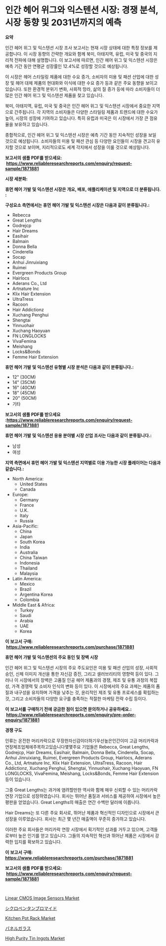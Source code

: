 <p><h1>인간 헤어 위그와 익스텐션 시장: 경쟁 분석, 시장 동향 및 2031년까지의 예측</h1></p><p><strong>요약</strong></p>
<p><p>인간 헤어 위그 및 익스텐션 시장 조사 보고서는 현재 시장 상태에 대한 특정 정보를 제공합니다. 이 시장 동향의 간략한 개요와 함께 북미, 아태지역, 유럽, 미국 및 중국의 지리적 전파에 대해 설명합니다. 이 보고서에 따르면, 인간 헤어 위그 및 익스텐션 시장은 예측 기간 동안 연평균 성장률인 12.4%로 성장할 것으로 예상됩니다.</p><p>이 시장은 헤어 스타일링 제품에 대한 수요 증가, 소비자의 미용 및 패션 산업에 대한 성장 및 헤어 대체 제품의 현대화와 이식에 대한 수요 증가 등과 같은 주요 동향을 보이고 있습니다. 또한 환경적 분위기 변화, 사회적 망라, 삶의 질 증가 등에 따라 소비자들이 더 많은 인간 헤어 위그 및 익스텐션 제품을 찾고 있습니다.</p><p>북미, 아태지역, 유럽, 미국 및 중국은 인간 헤어 위그 및 익스텐션 시장에서 중요한 지역으로 간주됩니다. 각 지역의 소비자들은 다양한 스타일링 제품과 트렌드에 대한 수요가 높아, 시장의 성장에 기여하고 있습니다. 특히 유럽과 미국은 이 시장에서 가장 큰 점유율을 보유하고 있습니다.</p><p>종합적으로, 인간 헤어 위그 및 익스텐션 시장은 예측 기간 동안 지속적인 성장을 보일 것으로 예상됩니다. 소비자들의 미용 및 패션 관심 등 다양한 요인들이 시장을 견고히 유지할 것으로 보이며, 지리적으로도 세계 각지에서 성장을 이룰 것으로 예상됩니다.</p></p>
<p><strong>보고서의 샘플 PDF를 받으세요: &nbsp;<a href="https://www.reliableresearchreports.com/enquiry/request-sample/1871881">https://www.reliableresearchreports.com/enquiry/request-sample/1871881</a></strong></p>
<p><strong>시장 세분화:</strong></p>
<p><strong> 휴먼 헤어 가발 및 익스텐션 시장은 개요, 배포, 애플리케이션 및 지역으로 더 분류됩니다. :</strong></p>
<p><strong>구성요소 측면에서는 휴먼 헤어 가발 및 익스텐션 시장은 다음과 같이 분류됩니다.:</strong></p>
<p><ul><li>Rebecca</li><li>Great Lengths</li><li>Godrejcp</li><li>Hair Dreams</li><li>Easihair</li><li>Balmain</li><li>Donna Bella</li><li>Cinderella</li><li>Socap</li><li>Anhui Jinruixiang</li><li>Ruimei</li><li>Evergreen Products Group</li><li>Hairlocs</li><li>Aderans Co., Ltd</li><li>Artnature Inc</li><li>Klix Hair Extension</li><li>UltraTress</li><li>Racoon</li><li>Hair Addictionz</li><li>Xuchang Penghui</li><li>Shengtai</li><li>Yinnuohair</li><li>Xuchang Haoyuan</li><li>FN LONGLOCKS</li><li>VivaFemina</li><li>Meishang</li><li>Locks&Bonds</li><li>Femme Hair Extension</li></ul></p>
<p><strong> 휴먼 헤어 가발 및 익스텐션 유형별 시장 분석은 다음과 같이 분류됩니다.:</strong></p>
<p><ul><li>12" (30CM)</li><li>14" (35CM)</li><li>16" (40CM)</li><li>18" (45CM)</li><li>20" (50CM)</li><li>기타</li></ul></p>
<p><strong>보고서의 샘플 PDF를 받으세요 :<a href="https://www.reliableresearchreports.com/enquiry/request-sample/1871881">https://www.reliableresearchreports.com/enquiry/request-sample/1871881</a></strong></p>
<p><strong> 휴먼 헤어 가발 및 익스텐션 응용 분야별 시장 산업 조사는 다음과 같이 분류됩니다.:</strong></p>
<p><ul><li>남성</li><li>여성</li></ul></p>
<p><strong>지역 측면에서 휴먼 헤어 가발 및 익스텐션 지역별로 이용 가능한 시장 플레이어는 다음과 같습니다.:</strong></p>
<p><ul>
    <li>
        North America:
        <ul>
            <li>United States</li>
            <li>Canada</li>
        </ul>
    </li>
    <li>
        Europe:
        <ul>
            <li>Germany</li>
            <li>France</li>
            <li>U.K.</li>
            <li>Italy</li>
            <li>Russia</li>
        </ul>
    </li>
    <li>
        Asia-Pacific:
        <ul>
            <li>China</li>
            <li>Japan</li>
            <li>South Korea</li>
            <li>India</li>
            <li>Australia</li>
            <li>China Taiwan</li>
            <li>Indonesia</li>
            <li>Thailand</li>
            <li>Malaysia</li>
        </ul>
    </li>
    <li>
        Latin America:
        <ul>
            <li>Mexico</li>
            <li>Brazil</li>
            <li>Argentina Korea</li>
            <li>Colombia</li>
        </ul>
    </li>
    <li>
        Middle East & Africa:
        <ul>
            <li>Turkey</li>
            <li>Saudi</li>
            <li>Arabia</li>
            <li>UAE</li>
            <li>Korea</li>
        </ul>
    </li>
    </ul></p>
<p><strong>이 보고서 구매: &nbsp;<a href="https://www.reliableresearchreports.com/purchase/1871881">https://www.reliableresearchreports.com/purchase/1871881</a></strong></p>
<p><strong>휴먼 헤어 가발 및 익스텐션의 주요 동인 및 장벽 시장</strong></p>
<p><p>인간 헤어 위그 및 익스텐션 시장의 주요 주도요인은 미용 및 패션 산업의 성장, 사회적 승인, 신체 이미지 개선을 통한 자신감 증진, 그리고 셀러브리티의 영향력 등이 있다. 그러나 이 시장에서의 장벽은 고품질 인공 헤어 제품과의 경쟁, 제조 및 유통 과정의 복잡성, 가격 경쟁력 및 소비자 인식의 변화 등이 있다. 이 시장에서의 주요 과제는 제품의 품질과 내구성을 유지하며 가격을 낮추는 것, 윤리적인 제조 및 유통 프로세스를 확립하는 것, 그리고 소비자들의 다양한 요구를 충족하는 적절한 마케팅 전략 수립 등이다.</p></p>
<p><strong>이 보고서를 구매하기 전에 궁금한 점이 있으면 문의하거나 공유하세요.: &nbsp;<a href="https://www.reliableresearchreports.com/enquiry/pre-order-enquiry/1871881">https://www.reliableresearchreports.com/enquiry/pre-order-enquiry/1871881</a></strong></p>
<p><strong>경쟁 구도</strong></p>
<p><p>인류는 온전한 머리카락으로 무장한자신감이더하기우선높은인간이미 고급 머리카락과 연장제조업체에주목하고있습니다몇몇주요 기업들은 Rebecca, Great Lengths, Godrejcp, Hair Dreams, Easihair, Balmain, Donna Bella, Cinderella, Socap, Anhui Jinruixiang, Ruimei, Evergreen Products Group, Hairlocs, Aderans Co., Ltd, Artnature Inc, Klix Hair Extension, UltraTress, Racoon, Hair Addictionz, Xuchang Penghui, Shengtai, Yinnuohair, Xuchang Haoyuan, FN LONGLOCKS, VivaFemina, Meishang, Locks&Bonds, Femme Hair Extension 등이 있습니다.</p><p>그중 Great Lengths는 과거에 염려할만한 역사와 함께 매우 신뢰할 수 있는 머리카락 연장 기업으로 성장하였습니다. 회사는 뛰어난 품질과 서비스를 제공하여 시장에서 높은 평판을 얻었습니다. Great Lengths의 매출은 연간 수백만 달러에 이릅니다.</p><p>Hair Dreams는 또 다른 주요 회사로, 뛰어난 제품과 혁신적인 디자인으로 시장에서 큰 성장을 이루었습니다. 회사는 최근 몇 년간 매출액이 꾸준히 증가하고 있습니다.</p><p>이러한 주요 회사들은 머리카락 연장 시장에서 획기적인 성과를 거두고 있으며, 고객들로부터 높은 인기를 얻고 있습니다. 그들의 지속적인 혁신과 뛰어난 제품은 시장에서 강력한 입지를 확보하고 있습니다.</p></p>
<p><strong>이 보고서 구매: &nbsp; <a href="https://www.reliableresearchreports.com/purchase/1871881">https://www.reliableresearchreports.com/purchase/1871881</a></strong></p>
<p><strong>보고서의 샘플 PDF를 받으세요: &nbsp;<a href="https://www.reliableresearchreports.com/enquiry/request-sample/1871881">https://www.reliableresearchreports.com/enquiry/request-sample/1871881</a></strong><strong></strong></p>
<p>&nbsp;</p>
<p><p><a href="https://issuu.com/reportprime-2/docs/linear-cmos-image-sensors-market-size-2030.pptx">Linear CMOS Image Sensors Market</a></p><p><a href="https://github.com/lababdou/Market-Research-Report-List-3/blob/main/98065583838.md">シクロペンタンブロマイド</a></p><p><a href="https://github.com/timeliteaut/Market-Research-Report-List-1/blob/main/kitchen-pot-rack-market.md">Kitchen Pot Rack Market</a></p><p><a href="https://github.com/bevdtkn4419963/Market-Research-Report-List-1/blob/main/81959953839.md">パネルガラス</a></p><p><a href="https://issuu.com/reportprime-2/docs/high-purity-tin-ingots-market-size-2030.pptx">High Purity Tin Ingots Market</a></p></p>